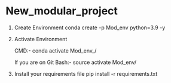 # New_modular_project

1. Create Environment
    conda create -p Mod_env python=3.9 -y
2. Activate Environment 

   CMD:-
    conda activate Mod_env_/ 

    If you are on Git Bash:- 
        source activate Mod_env/

3. Install your requirements file 
    pip install -r requirements.txt
